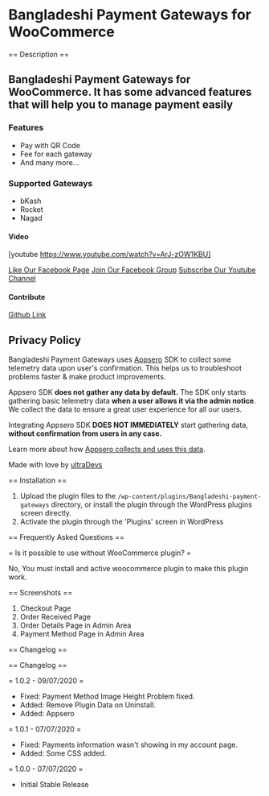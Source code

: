 
# Bangladeshi Payment Gateways for WooCommerce

== Description ==

## Bangladeshi Payment Gateways for WooCommerce. It has some advanced features that will help you to manage payment easily

### Features

* Pay with QR Code
* Fee for each gateway
* And many more...

### Supported Gateways

* bKash
* Rocket
* Nagad

#### Video

[youtube https://www.youtube.com/watch?v=ArJ-zOW1KBU]

[Like Our Facebook Page](https://web.facebook.com/hello.ultradevs/)
[Join Our Facebook Group](https://web.facebook.com/groups/ultraDevs)
[Subscribe Our Youtube Channel](https://www.youtube.com/channel/UCc2yL-QGQjscXpPx9Pp7J8w?sub_confirmation=1)


#### Contribute

[Github Link](https://github.com/ultraDevs/Bangladeshi-Payment-Gateways)

## Privacy Policy
Bangladeshi Payment Gateways uses [Appsero](https://appsero.com) SDK to collect some telemetry data upon user's confirmation. This helps us to troubleshoot problems faster & make product improvements.

Appsero SDK **does not gather any data by default.** The SDK only starts gathering basic telemetry data **when a user allows it via the admin notice**. We collect the data to ensure a great user experience for all our users.

Integrating Appsero SDK **DOES NOT IMMEDIATELY** start gathering data, **without confirmation from users in any case.**

Learn more about how [Appsero collects and uses this data](https://appsero.com/privacy-policy/).


Made with love by [ultraDevs](https://ultradevs.com)

== Installation ==

1. Upload the plugin files to the `/wp-content/plugins/Bangladeshi-payment-gateways` directory, or install the plugin through the WordPress plugins screen directly.
1. Activate the plugin through the 'Plugins' screen in WordPress


== Frequently Asked Questions ==

= Is it possible to use without WooCommerce plugin? =

No, You must install and active woocommerce plugin to make this plugin work.


== Screenshots ==

1. Checkout Page
2. Order Received Page
3. Order Details Page in Admin Area
4. Payment Method Page in Admin Area

== Changelog ==


== Changelog ==

= 1.0.2 - 09/07/2020 =
* Fixed: Payment Method Image Height Problem fixed.
* Added: Remove Plugin Data on Uninstall.
* Added: Appsero

= 1.0.1 - 07/07/2020 =
* Fixed: Payments information wasn't showing in my account page.
* Added: Some CSS added.

= 1.0.0 - 07/07/2020 =
* Initial Stable Release